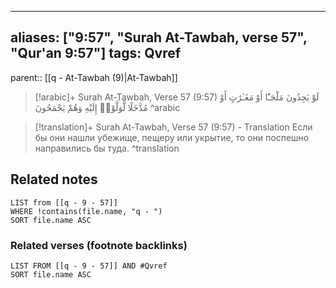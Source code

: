
---
aliases: ["9:57", "Surah At-Tawbah, verse 57", "Qur'an 9:57"]
tags: Qvref
---

parent:: [[q - At-Tawbah (9)|At-Tawbah]]

> [!arabic]+ Surah At-Tawbah, Verse 57 (9:57)
> <span class="quran-arabic">لَوْ يَجِدُونَ مَلْجَـًٔا أَوْ مَغَـٰرَٰتٍ أَوْ مُدَّخَلًا لَّوَلَّوْا۟ إِلَيْهِ وَهُمْ يَجْمَحُونَ</span>
^arabic

> [!translation]+ Surah At-Tawbah, Verse 57 (9:57) - Translation
> Если бы они нашли убежище, пещеру или укрытие, то они поспешно направились бы туда.
^translation



## Related notes
```dataview
LIST from [[q - 9 - 57]]
WHERE !contains(file.name, "q - ")
SORT file.name ASC
```

### Related verses (footnote backlinks)
```dataview
LIST FROM [[q - 9 - 57]] AND #Qvref
SORT file.name ASC
```

